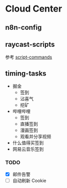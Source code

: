 # Cloud Center

## n8n-config

## raycast-scripts

参考 [script-commands](https://github.com/raycast/script-commands)

## timing-tasks

- 掘金
    - 签到
    - 沾喜气
    - 挖矿
- 哔哩哔哩
    - 签到
    - 直播签到
    - 漫画签到
    - 观看并分享视频
- 什么值得买签到
- 网易云音乐签到

### TODO

- [x] 邮件告警
- [ ] 自动刷新 Cookie

